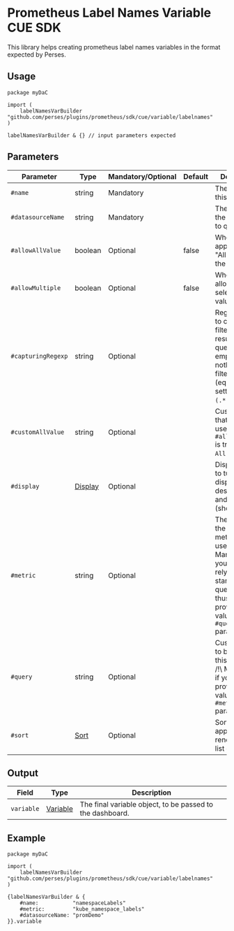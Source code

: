 # Prometheus Label Names Variable CUE SDK

This library helps creating prometheus label names variables in the format expected by Perses.

## Usage

```cue
package myDaC

import (
	labelNamesVarBuilder "github.com/perses/plugins/prometheus/sdk/cue/variable/labelnames"
)

labelNamesVarBuilder & {} // input parameters expected
```

## Parameters

| Parameter          | Type                                                                             | Mandatory/Optional | Default | Description                                                                                                                                                       |
|--------------------|----------------------------------------------------------------------------------|--------------------|---------|-------------------------------------------------------------------------------------------------------------------------------------------------------------------|
| `#name`            | string                                                                           | Mandatory          |         | The name of this variable.                                                                                                                                        |
| `#datasourceName`  | string                                                                           | Mandatory          |         | The name of the datasource to query.                                                                                                                              |
| `#allowAllValue`   | boolean                                                                          | Optional           | false   | Whether to append the "All" value to the list.                                                                                                                    |
| `#allowMultiple`   | boolean                                                                          | Optional           | false   | Whether to allow multi-selection of values.                                                                                                                       |
| `#capturingRegexp` | string                                                                           | Optional           |         | Regexp used to catch and filter the results of the query. If empty, then nothing is filtered (equivalent of setting it to `(.*)`).                                |
| `#customAllValue`  | string                                                                           | Optional           |         | Custom value that will be used if `#allowAllValue` is true and if `All` is selected.                                                                              |
| `#display`         | [Display](https://perses.dev/perses/docs/api/variable/#display-specification)    | Optional           |         | Display object to tune the display name, description and visibility (show/hide).                                                                                  |
| `#metric`          | string                                                                           | Optional           |         | The name of the source metric to be used. /!\ Mandatory if you want to rely on the standard query pattern, thus didn't provide a value to the `#query` parameter. |
| `#query`           | string                                                                           | Optional           |         | Custom query to be used for this variable. /!\ Mandatory if you didn't provide a value to the `#metric` parameter.                                                |
| `#sort`            | [Sort](https://perses.dev/perses/docs/api/variable/#list-variable-specification) | Optional           |         | Sort method to apply when rendering the list of values.                                                                                                           |

## Output

| Field      | Type                                                                            | Description                                               |
|------------|---------------------------------------------------------------------------------|-----------------------------------------------------------|
| `variable` | [Variable](https://perses.dev/perses/docs/api/variable/#variable-specification) | The final variable object, to be passed to the dashboard. |

## Example

```cue
package myDaC

import (
	labelNamesVarBuilder "github.com/perses/plugins/prometheus/sdk/cue/variable/labelnames"
)

{labelNamesVarBuilder & {
	#name:           "namespaceLabels"
	#metric:         "kube_namespace_labels"
	#datasourceName: "promDemo"
}}.variable
```
